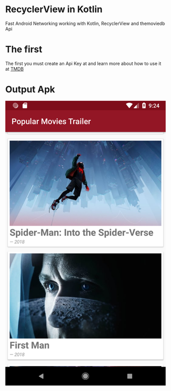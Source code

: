# RecyclerView in Kotlin
Fast Android Networking working with Kotlin, RecyclerView and themoviedb Api

# The first
The first you must create an Api Key at and learn more about how to use it at [TMDB]( https://www.themoviedb.org/)

# Output Apk
![alt text](https://github.com/lazdayid/fastandroidnetworking-recyclerview/blob/master/screenshots/device-2018-12-16-212503.png)
